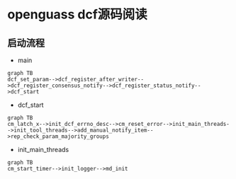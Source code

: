 # openguass dcf源码阅读

## 启动流程

- main

```mermaid
graph TB
dcf_set_param-->dcf_register_after_writer-->dcf_register_consensus_notify-->dcf_register_status_notify-->dcf_start
```

- dcf_start

```mermaid
graph TB
cm_latch_x-->init_dcf_errno_desc-->cm_reset_error-->init_main_threads-->init_tool_threads-->add_manual_notify_item-->rep_check_param_majority_groups
```

- init_main_threads

```mermaid
graph TB
cm_start_timer-->init_logger-->md_init
```